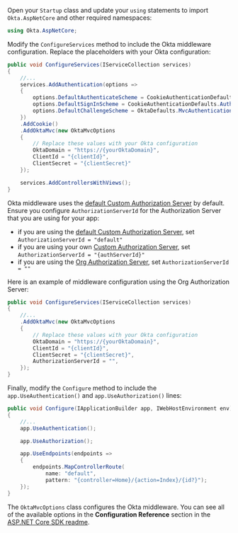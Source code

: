
Open your `Startup` class and update your `using` statements to import `Okta.AspNetCore` and other required namespaces:

```csharp
using Okta.AspNetCore;
```

Modify the `ConfigureServices` method to include the Okta middleware configuration. Replace the placeholders with your Okta configuration:

```csharp
public void ConfigureServices(IServiceCollection services)
{
    //...
    services.AddAuthentication(options =>
    {
        options.DefaultAuthenticateScheme = CookieAuthenticationDefaults.AuthenticationScheme;
        options.DefaultSignInScheme = CookieAuthenticationDefaults.AuthenticationScheme;
        options.DefaultChallengeScheme = OktaDefaults.MvcAuthenticationScheme;
    })
    .AddCookie()
    .AddOktaMvc(new OktaMvcOptions
    {
        // Replace these values with your Okta configuration
        OktaDomain = "https://{yourOktaDomain}",
        ClientId = "{clientId}",
        ClientSecret = "{clientSecret}"
    });

    services.AddControllersWithViews();
}
```

Okta middleware uses the [default Custom Authorization Server](/docs/concepts/auth-servers/#default-custom-authorization-server) by default. Ensure you configure `AuthorizationServerId` for the Authorization Server that you are using for your app:

* if you are using the [default Custom Authorization Server](/docs/concepts/auth-servers/#default-custom-authorization-server), set `AuthorizationServerId = "default"`
* if you are using your own [Custom Authorization Server](/docs/concepts/auth-servers/#custom-authorization-server), set `AuthorizationServerId = "{authServerId}"`
* if you are using the [Org Authorization Server](/docs/concepts/auth-servers/#org-authorization-server), set `AuthorizationServerId = ""`

Here is an example of middleware configuration using the Org Authorization Server:

```csharp
public void ConfigureServices(IServiceCollection services)
{
    //...
    .AddOktaMvc(new OktaMvcOptions
    {
        // Replace these values with your Okta configuration
        OktaDomain = "https://{yourOktaDomain}",
        ClientId = "{clientId}",
        ClientSecret = "{clientSecret}",
        AuthorizationServerId = "",
    });
}
```

Finally, modify the `Configure` method to include the `app.UseAuthentication()` and `app.UseAuthorization()` lines:

```csharp
public void Configure(IApplicationBuilder app, IWebHostEnvironment env)
{
    //...
    app.UseAuthentication();

    app.UseAuthorization();

    app.UseEndpoints(endpoints =>
    {
        endpoints.MapControllerRoute(
            name: "default",
            pattern: "{controller=Home}/{action=Index}/{id?}");
    });
}
```

The `OktaMvcOptions` class configures the Okta middleware. You can see all of the available options in the **Configuration Reference** section in the [ASP.NET Core SDK readme](https://github.com/okta/okta-aspnet/blob/master/docs/aspnetcore-mvc.md#configuration-reference).
